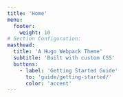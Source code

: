 ```yaml
---
title: 'Home'
menu:
  footer:
    weight: 10
# Section Configuration:
masthead:
  title: 'A Hugo Webpack Theme'
  subtitle: 'Built with custom CSS'
  buttons:
    - label: 'Getting Started Guide'
      to: 'guide/getting-started/'
      color: 'accent'
---
```

